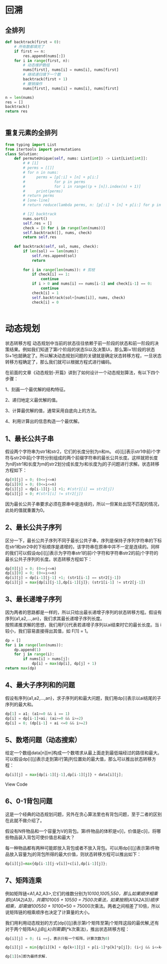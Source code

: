 # 

# 回溯

## 全排列
```python
def backtrack(first = 0):
    # 所有数都填完了
    if first == n:  
        res.append(nums[:])
    for i in range(first, n):
        # 动态维护数组
        nums[first], nums[i] = nums[i], nums[first]
        # 继续递归填下一个数
        backtrack(first + 1)
        # 撤销操作
        nums[first], nums[i] = nums[i], nums[first]

n = len(nums)
res = []
backtrack()
return res
 
```

## 重复元素的全排列
```python
from typing import List
from itertools import permutations
class Solution:
    def permuteUnique(self, nums: List[int]) -> List[List[int]]:
        # # [1]
        # perms = [[]]
        # for n in nums:
        #     perms = [p[:i] + [n] + p[i:]
        #             for p in perms
        #             for i in range((p + [n]).index(n) + 1)] 
        #     print(perms)
        # return perms 
        # [one-line]
        # return reduce(lambda perms, n: [p[:i] + [n] + p[i:] for p in perms for i in xrange((p + [n]).index(n) + 1)], nums, [[]])

        # [2] backtrack
        nums.sort()
        self.res = []
        check = [0 for i in range(len(nums))] 
        self.backtrack([], nums, check)
        return self.res
        
    def backtrack(self, sol, nums, check):
        if len(sol) == len(nums):
            self.res.append(sol)
            return
        
        for i in range(len(nums)): # 剪枝
            if check[i] == 1:
                continue
            if i > 0 and nums[i] == nums[i-1] and check[i-1] == 0:
                continue
            check[i] = 1
            self.backtrack(sol+[nums[i]], nums, check)
            check[i] = 0
  
```

# 动态规划

状态转移方程
动态规划中当前的状态往往依赖于前一阶段的状态和前一阶段的决策结果。例如我们知道了第i个阶段的状态Si以及决策Ui，那么第i+1阶段的状态Si+1也就确定了。所以解决动态规划问题的关键就是确定状态转移方程，一旦状态转移方程确定了，那么我们就可以根据方程式进行编码。

在前面的文章《动态规划-开篇》讲到了如何设计一个动态规划算法，有以下四个步骤：

1、刻画一个最优解的结构特征。

2、递归地定义最优解的值。

3、计算最优解的值，通常采用自底向上的方法。

4、利用计算出的信息构造一个最优解。
 

## 1、最长公共子串
假设两个字符串为str1和str2，它们的长度分别为n和m。 
d[i][j]表示str1中前i个字符与str2中前j个字符分别组成的两个前缀字符串的最长公共长度。这样就把长度为n的str1和长度为m的str2划分成长度为i和长度为j的子问题进行求解。状态转移方程如下：
```python
dp[0][j] = 0; (0<=j<=m)
dp[i][0] = 0; (0<=i<=n)
dp[i][j] = dp[i-1][j-1] +1; #(str1[i] == str2[j])
dp[i][j] = 0; #(str1[i] != str2[j])
```
因为最长公共子串要求必须在原串中是连续的，所以一但某处出现不匹配的情况，此处的值就重置为0。
 

## 2、最长公共子序列
区分一下，最长公共子序列不同于最长公共子串，序列是保持子序列字符串的下标在str1和str2中的下标顺序是递增的，该字符串在原串中并不一定是连续的。同样的我们可以假设dp[i][j]表示为字符串str1的前i个字符和字符串str2的前j个字符的最长公共子序列的长度。状态转移方程如下：
```python
dp[0][j] = 0; (0<=j<=m)
dp[i][0] = 0; (0<=i<=n)
dp[i][j] = dp[i-1][j-1] +1; (str1[i-1] == str2[j-1])
dp[i][j] = max{dp[i][j-1],dp[i-1][j]}; (str1[i-1] != str2[j-1])
``` 

## 3、最长递增子序列 
因为两者的思路都是一样的，所以只给出最长递增子序列的状态转移方程。假设有序列{a1,a2,...,an}，我们求其最长递增子序列长度。  
按照递推求解的思想，我们用F[i]代表若递增子序列以ai结束时它的最长长度。当 i 较小，我们容易直接得出其值，如 F[1] = 1。
```python
dp = []
for i in range(len(nums)):
    dp.append(1)
    for j in range(i):
        if nums[i] > nums[j]:
            dp[i] = max(dp[i], dp[j] + 1)
return max(dp)
```

 

## 4、最大子序列和的问题
假设有序列{a1,a2,...,an}，求子序列的和最大问题，我们用dp[i]表示以ai结尾的子序列的最大和。
```python
dp[1] = a1; (a1>=0 && i == 1) 
dp[i] = dp[i-1]+ai; (ai>=0 && i>=2) 
dp[i] = 0; (dp[i-1] + ai <=0 && i>=2)
```

## 5、数塔问题（动态搜索）
给定一个数组data[n][m]构成一个数塔求从最上面走到最低端经过的路径和最大。可以假设dp[i][j]表示走到第i行第j列位置处的最大值，那么可以推出状态转移方程：
```python
dp[i][j] = max{dp[i-1][j-1],dp[i-1][j]} + data[i][j];
```
 View Code
## 6、0-1背包问题
这是一个经典的动态规划问题，另外在贪心算法里也有背包问题，至于二者的区别在此就不做介绍了。

假设有N件物品和一个容量为V的背包。第i件物品的体积是v[i]，价值是c[i]，将哪些物品装入背包可使价值总和最大？

每一种物品都有两种可能即放入背包或者不放入背包。可以用dp[i][j]表示第i件物品放入容量为j的背包所得的最大价值，则状态转移方程可以推出如下：
```python
dp[i][j]=max{dp[i-1][j-v[i]]+c[i],dp[i-1][j]};
``` 

## 7、矩阵连乘 
例如矩阵链<A1,A2,A3>,它们的维数分别为10*100,100*5,5*50，那么如果顺序相乘即((A1A2)A3)，共需10*100*5 + 10*5*50 = 7500次乘法，如果按照(A1(A2A3))顺序相乘，却需做100*5*50 + 10*100*50 = 75000次乘法。两者之间相差了10倍，所以说矩阵链的相乘顺序也决定了计算量的大小。

我们用利用动态规划的方式(dp[i][j]表示第i个矩阵至第j个矩阵这段的最优解,还有对于两个矩阵A(i,j)*B(j,k)则需要i*j*k次乘法)，推出状态转移方程：
```python
dp[i][j] = 0; (i ==j，表示只有一个矩阵，计算次数为0)

dp[i][j] = min{dp[i][k] + dp[k+1][j] + p[i-1]*p[k]*p[j]}; (i<j && i<=k<j)            

dp[1][n]即为最终求解.
```